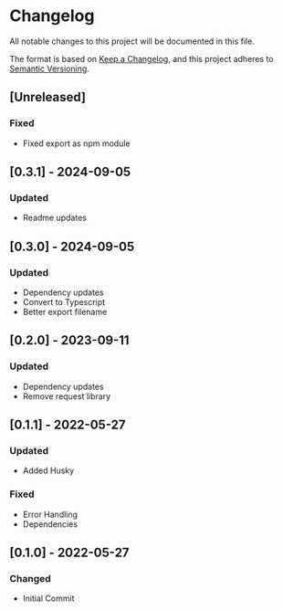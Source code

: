 # Changelog

All notable changes to this project will be documented in this file.

The format is based on [Keep a Changelog](https://keepachangelog.com/en/1.0.0/),
and this project adheres to [Semantic Versioning](https://semver.org/spec/v2.0.0.html).

## [Unreleased]

### Fixed

- Fixed export as npm module

## [0.3.1] - 2024-09-05

### Updated

- Readme updates

## [0.3.0] - 2024-09-05

### Updated

- Dependency updates
- Convert to Typescript
- Better export filename

## [0.2.0] - 2023-09-11

### Updated

- Dependency updates
- Remove request library

## [0.1.1] - 2022-05-27

### Updated

- Added Husky

### Fixed

- Error Handling
- Dependencies

## [0.1.0] - 2022-05-27

### Changed

- Initial Commit
